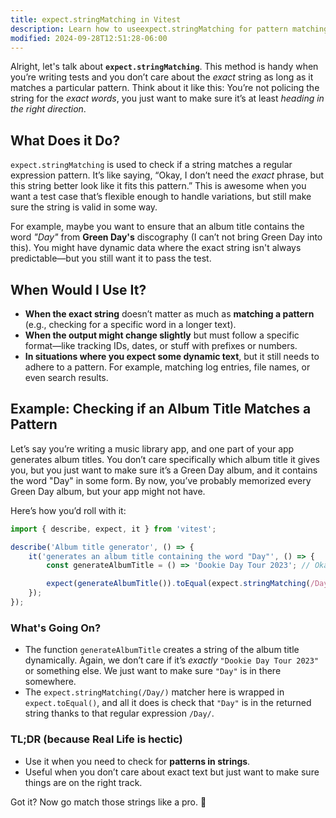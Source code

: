 ```yaml
---
title: expect.stringMatching in Vitest
description: Learn how to useexpect.stringMatching for pattern matching in tests.
modified: 2024-09-28T12:51:28-06:00
---
```


Alright, let's talk about **`expect.stringMatching`**. This method is handy when you’re writing tests and you don’t care about the _exact_ string as long as it matches a particular pattern. Think about it like this: You’re not policing the string for the _exact words_, you just want to make sure it’s at least _heading in the right direction_.

## What Does it Do?

`expect.stringMatching` is used to check if a string matches a regular expression pattern. It’s like saying, “Okay, I don’t need the _exact_ phrase, but this string better look like it fits this pattern.” This is awesome when you want a test case that’s flexible enough to handle variations, but still make sure the string is valid in some way.

For example, maybe you want to ensure that an album title contains the word _"Day"_ from **Green Day's** discography (I can’t not bring Green Day into this). You might have dynamic data where the exact string isn't always predictable—but you still want it to pass the test.

## When Would I Use It?

- **When the exact string** doesn’t matter as much as **matching a pattern** (e.g., checking for a specific word in a longer text).
- **When the output might change slightly** but must follow a specific format—like tracking IDs, dates, or stuff with prefixes or numbers.
- **In situations where you expect some dynamic text**, but it still needs to adhere to a pattern. For example, matching log entries, file names, or even search results.

## Example: Checking if an Album Title Matches a Pattern

Let’s say you’re writing a music library app, and one part of your app generates album titles. You don’t care specifically which album title it gives you, but you just want to make sure it’s a Green Day album, and it contains the word "Day" in some form. By now, you’ve probably memorized every Green Day album, but your app might not have.

Here’s how you’d roll with it:

```js
import { describe, expect, it } from 'vitest';

describe('Album title generator', () => {
	it('generates an album title containing the word "Day"', () => {
		const generateAlbumTitle = () => 'Dookie Day Tour 2023'; // Okay, maybe this doesn't live up to "Dookie"

		expect(generateAlbumTitle()).toEqual(expect.stringMatching(/Day/));
	});
});
```

### What's Going On?

- The function `generateAlbumTitle` creates a string of the album title dynamically. Again, we don’t care if it’s _exactly_ `"Dookie Day Tour 2023"` or something else. We just want to make sure `"Day"` is in there somewhere.
- The `expect.stringMatching(/Day/)` matcher here is wrapped in `expect.toEqual()`, and all it does is check that `"Day"` is in the returned string thanks to that regular expression `/Day/`.

### TL;DR (because Real Life is hectic)

- Use it when you need to check for **patterns in strings**.
- Useful when you don’t care about exact text but just want to make sure things are on the right track.

Got it? Now go match those strings like a pro. 👊
